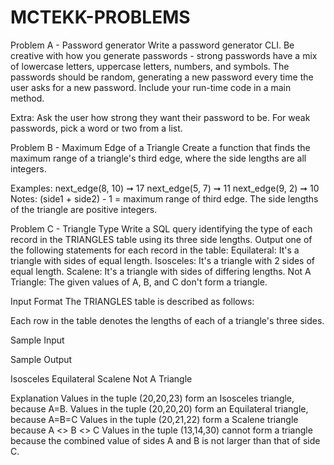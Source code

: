 # MCTEKK-PROBLEMS

Problem A - Password generator
Write a password generator CLI. Be creative with how you generate passwords - strong passwords have a mix of lowercase letters, uppercase letters, numbers, and symbols. The passwords should be random, generating a new password every time the user asks for a new password. Include your run-time code in a main method.

Extra:
Ask the user how strong they want their password to be. For weak passwords, pick a word or two from a list.


Problem B - Maximum Edge of a Triangle
Create a function that finds the maximum range of a triangle's third edge, where the side lengths are all integers.

Examples:
next_edge(8, 10) ➞ 17
next_edge(5, 7) ➞ 11
next_edge(9, 2) ➞ 10
Notes:
(side1 + side2) - 1 = maximum range of third edge.
The side lengths of the triangle are positive integers.


Problem C - Triangle Type
Write a SQL query identifying the type of each record in the TRIANGLES table using its three side lengths. Output one of the following statements for each record in the table:
Equilateral: It's a triangle with sides of equal length.
Isosceles: It's a triangle with 2 sides of equal length.
Scalene: It's a triangle with sides of differing lengths.
Not A Triangle: The given values of A, B, and C don't form a triangle.






Input Format
The TRIANGLES table is described as follows:

Each row in the table denotes the lengths of each of a triangle's three sides.

Sample Input

Sample Output 

Isosceles
Equilateral
Scalene
Not A Triangle

Explanation
Values in the tuple (20,20,23) form an Isosceles triangle, because A=B.
Values in the tuple (20,20,20) form an Equilateral triangle, because A=B=C
Values in the tuple (20,21,22) form a Scalene triangle because A <> B <> C
Values in the tuple (13,14,30) cannot form a triangle because the combined value of sides A and B is not larger than that of side C.

